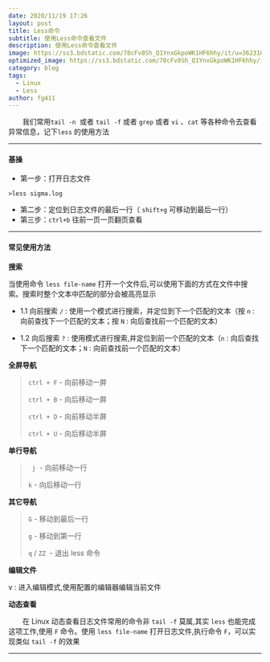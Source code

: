 ```yaml
---
date: 2020/11/19 17:26
layout: post
title: Less命令
subtitle: 使用Less命令查看文件
description: 使用Less命令查看文件
image: https://ss3.bdstatic.com/70cFv8Sh_Q1YnxGkpoWK1HF6hhy/it/u=3623108049,2020416334&fm=26&gp=0.jpg
optimized_image: https://ss3.bdstatic.com/70cFv8Sh_Q1YnxGkpoWK1HF6hhy/it/u=3623108049,2020416334&fm=26&gp=0.jpg
category: blog
tags:
  - Linux
  - Less
author: fg411
---
```



　　我们常用`tail -n`  或者 `tail -f` 或者 `grep` 或者 `vi` 、`cat` 等各种命令去查看异常信息，记下`less`  的使用方法

------

#### 基操

 - 第一步：打开日志文件
```shell
>less sigma.log
```
 - 第二步：定位到日志文件的最后一行（ `shift+g` 可移动到最后一行）
 - 第三步：`ctrl+b` 往前一页一页翻页查看

------

#### 常见使用方法

**搜索**

当使用命令 `less file-name` 打开一个文件后,可以使用下面的方式在文件中搜索。搜索时整个文本中匹配的部分会被高亮显示


 - 1.1 向前搜索 `/` : 使用一个模式进行搜索，并定位到下一个匹配的文本（按 `n` : 向前查找下一个匹配的文本；按 `N` : 向后查找前一个匹配的文本）

 - 1.2 向后搜索 `?` : 使用模式进行搜索,并定位到前一个匹配的文本（`n` : 向后查找下一个匹配的文本；`N` : 向前查找前一个匹配的文本）

**全屏导航**

> `ctrl + F` - 向前移动一屏
> 
> `ctrl + B` - 向后移动一屏
>
> `ctrl + D` - 向前移动半屏
>
> `ctrl + U` - 向后移动半屏

**单行导航**

>` j`  - 向前移动一行
>
>`k` - 向后移动一行

**其它导航**

>`G` - 移动到最后一行
>
>`g` - 移动到第一行
>
>`q` / `ZZ`  - 退出 less 命令

**编辑文件**

v : 进入编辑模式,使用配置的编辑器编辑当前文件

**动态查看**

　　在 Linux 动态查看日志文件常用的命令非 `tail -f` 莫属,其实 `less` 也能完成这项工作,使用 `F` 命令。使用 `less file-name` 打开日志文件,执行命令 `F`，可以实现类似 `tail -f` 的效果

****
